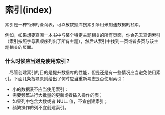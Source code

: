 # 索引\(index\)

索引是一种特殊的查询表，可以被数据库搜索引擎用来加速数据的检索。

例如，如果想要查阅一本书中与某个特定主题相关的所有页面，你会先去查询索引（索引按照字母表顺序列出了所有主题），然后从索引中找到一页或者多页与该主题相关的页面。



### 什么时候应当避免使用索引？

　尽管创建索引的目的是提升数据库的性能，但是还是有一些情况应当避免使用索引。下面几条指导原则给出了何时应当重新考虑是否使用索引：

* 小的数据表不应当使用索引；
* 需要频繁进行大批量的更新或者插入操作的表；
* 如果列中包含大数或者 NULL 值，不宜创建索引；
* 频繁操作的列不宜创建索引。

